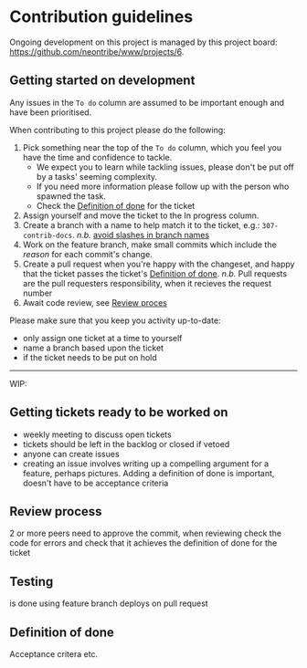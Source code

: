 # Contribution guidelines

Ongoing development on this project is managed by this project board: https://github.com/neontribe/www/projects/6.

## Getting started on development

Any issues in the `To do` column are assumed to be important enough and have been prioritised.

When contributing to this project please do the following:

1. Pick something near the top of the `To do` column, which you feel you have the time and confidence to tackle.
   - We expect you to learn while tackling issues, please don't be put off by a tasks' seeming complexity.
   - If you need more information please follow up with the person who spawned the task.
   - Check the [Definition of done](#definition-of-done) for the ticket
1. Assign yourself and move the ticket to the In progress column.
1. Create a branch with a name to help match it to the ticket, e.g.: `307-contrib-docs`. _n.b._ [avoid slashes in branch names](https://stackoverflow.com/questions/2527355/using-the-slash-character-in-git-branch-name/2527452#2527452)
1. Work on the feature branch, make small commits which include the _reason_ for each commit's change.
1. Create a pull request when you're happy with the changeset, and happy that the ticket passes the ticket's [Definition of done](#definition-of-done).
   _n.b._ Pull requests are the pull requesters responsibility, when it recieves the request number
1. Await code review, see [Review proces](#review-process)

Please make sure that you keep you activity up-to-date:

- only assign one ticket at a time to yourself
- name a branch based upon the ticket
- if the ticket needs to be put on hold

---

WIP:

## Getting tickets ready to be worked on

- weekly meeting to discuss open tickets
- tickets should be left in the backlog or closed if vetoed
- anyone can create issues
- creating an issue involves writing up a compelling argument for a feature, perhaps pictures. Adding a definition of done is important, doesn't have to be acceptance criteria

## Review process

2 or more peers need to approve the commit, when reviewing check the code for errors and check that it achieves the definition of done for the ticket

## Testing

is done using feature branch deploys on pull request

## Definition of done

Acceptance critera etc.
